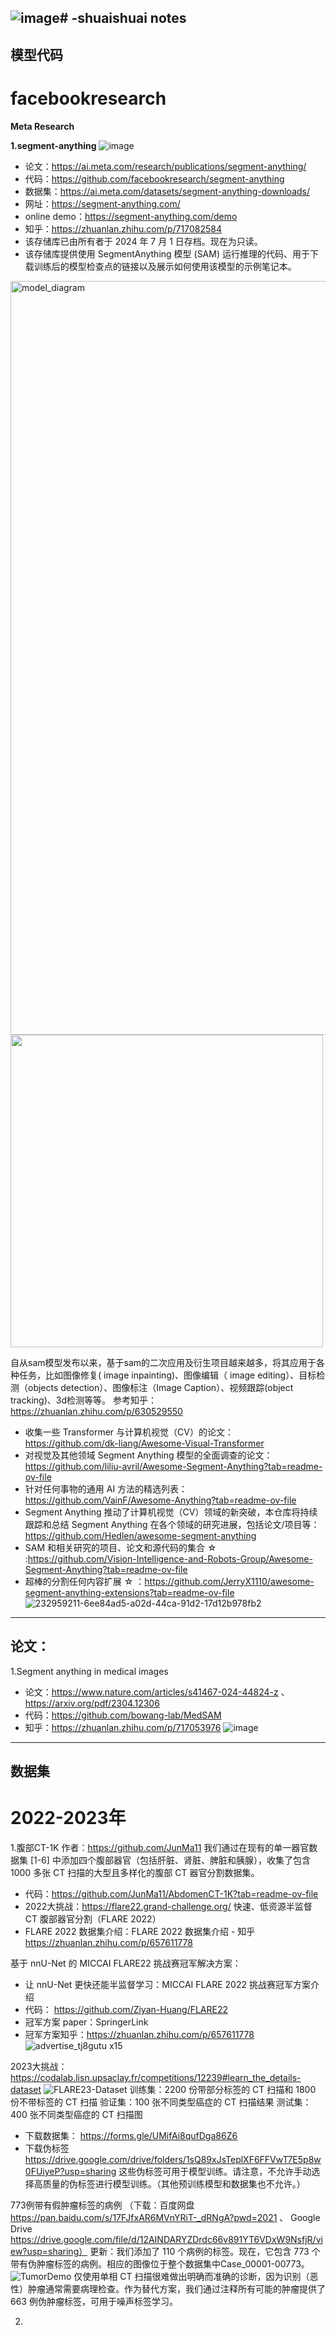 ![image](https://github.com/user-attachments/assets/35d3533f-fd05-4984-9372-f8176f393c69)# -shuaishuai notes
 ---------------------------------------------------------------------------------------
模型代码
 ---------------------------------------------------------------------------------------

# facebookresearch
**Meta Research**


**1.segment-anything**
![image](https://github.com/user-attachments/assets/d9db2ad2-c278-488f-bb40-dc2a781a9cb9)

- 论文：https://ai.meta.com/research/publications/segment-anything/
- 代码：https://github.com/facebookresearch/segment-anything
- 数据集：https://ai.meta.com/datasets/segment-anything-downloads/
- 网址：https://segment-anything.com/
- online demo：https://segment-anything.com/demo
- 知乎：https://zhuanlan.zhihu.com/p/717082584
- 该存储库已由所有者于 2024 年 7 月 1 日存档。现在为只读。
- 该存储库提供使用 SegmentAnything 模型 (SAM) 运行推理的代码、用于下载训练后的模型检查点的链接以及展示如何使用该模型的示例笔记本。
<img width="1206" alt="model_diagram" src="https://github.com/user-attachments/assets/0747c177-ae99-4364-abac-e54eebcd2824">
 <img src="https://github.com/sshuaichai/shuaishuai-notes/blob/main/assets/minidemo.gif" width="500"/>
 
自从sam模型发布以来，基于sam的二次应用及衍生项目越来越多，将其应用于各种任务，比如图像修复( image inpainting)、图像编辑（ image editing）、目标检测（objects detection）、图像标注（Image Caption）、视频跟踪(object tracking)、3d检测等等。
参考知乎：https://zhuanlan.zhihu.com/p/630529550
- 收集一些 Transformer 与计算机视觉（CV）的论文：https://github.com/dk-liang/Awesome-Visual-Transformer
- 对视觉及其他领域 Segment Anything 模型的全面调查的论文：https://github.com/liliu-avril/Awesome-Segment-Anything?tab=readme-ov-file
- 针对任何事物的通用 AI 方法的精选列表：https://github.com/VainF/Awesome-Anything?tab=readme-ov-file
- Segment Anything 推动了计算机视觉（CV）领域的新突破，本仓库将持续跟踪和总结 Segment Anything 在各个领域的研究进展，包括论文/项目等：https://github.com/Hedlen/awesome-segment-anything
- SAM 和相关研究的项目、论文和源代码的集合 ☆ :https://github.com/Vision-Intelligence-and-Robots-Group/Awesome-Segment-Anything?tab=readme-ov-file
- 超棒的分割任何内容扩展 ☆ ：https://github.com/JerryX1110/awesome-segment-anything-extensions?tab=readme-ov-file
![232959211-6ee84ad5-a02d-44ca-91d2-17d12b978fb2](https://github.com/user-attachments/assets/b9ffed3b-5558-435a-a3e3-01d82d5b0e6c)
















 
 ---------------------------------------------------------------------------------------
 论文：
 ---------------------------------------------------------------------------------------

 1.Segment anything in medical images
 - 论文：https://www.nature.com/articles/s41467-024-44824-z  、  https://arxiv.org/pdf/2304.12306
-  代码：https://github.com/bowang-lab/MedSAM
-  知乎：https://zhuanlan.zhihu.com/p/717053976
![image](https://github.com/user-attachments/assets/3e8b0a14-fbd3-496e-84e9-db76b7da2b4c)





---------------------------------------------------------------------------------------
 数据集
---------------------------------------------------------------------------------------

# 2022-2023年

1.腹部CT-1K
作者：https://github.com/JunMa11
我们通过在现有的单一器官数据集 [1-6] 中添加四个腹部器官（包括肝脏、肾脏、脾脏和胰腺），收集了包含 1000 多张 CT 扫描的大型且多样化的腹部 CT 器官分割数据集。
- 代码：https://github.com/JunMa11/AbdomenCT-1K?tab=readme-ov-file
- 2022大挑战：https://flare22.grand-challenge.org/  快速、低资源半监督 CT 腹部器官分割（FLARE 2022）
- FLARE 2022 数据集介绍：FLARE 2022 数据集介绍 - 知乎  https://zhuanlan.zhihu.com/p/657611778

基于 nnU-Net 的 MICCAI FLARE22 挑战赛冠军解决方案：
- 让 nnU-Net 更快还能半监督学习：MICCAI FLARE 2022 挑战赛冠军方案介绍 
- 代码： https://github.com/Ziyan-Huang/FLARE22
- 冠军方案 paper：SpringerLink
- 冠军方案知乎：https://zhuanlan.zhihu.com/p/657611778
![advertise_tj8gutu x15](https://github.com/user-attachments/assets/a42ec72e-5616-44a8-95dc-40708c16ba03)

2023大挑战：https://codalab.lisn.upsaclay.fr/competitions/12239#learn_the_details-dataset
![FLARE23-Dataset](https://github.com/user-attachments/assets/2d037f47-9d28-4e94-b418-0628905e9272)
训练集：2200 份带部分标签的 CT 扫描和 1800 份不带标签的 CT 扫描
验证集：100 张不同类型癌症的 CT 扫描结果
测试集：400 张不同类型癌症的 CT 扫描图
- 下载数据集：  https://forms.gle/UMifAi8qufDga86Z6 
- 下载伪标签 https://drive.google.com/drive/folders/1sQ89xJsTeplXF6FFVwT7E5p8w0FUiyeP?usp=sharing
 这些伪标签可用于模型训练。请注意，不允许手动选择高质量的伪标签进行模型训练。（其他预训练模型和数据集也不允许。）

773例带有假肿瘤标签的病例
（下载：百度网盘 https://pan.baidu.com/s/17FJfxAR6MVnYRiT-_dRNgA?pwd=2021 、
Google Drive https://drive.google.com/file/d/12AINDARYZDrdc66v891YT6VDxW9NsfjR/view?usp=sharing）
更新：我们添加了 110 个病例的标签。现在，它包含 773 个带有伪肿瘤标签的病例。相应的图像位于整个数据集中Case_00001-00773。
![TumorDemo](https://github.com/user-attachments/assets/35db6d66-8def-4a24-be80-71544274fd59)
仅使用单相 CT 扫描很难做出明确而准确的诊断，因为识别（恶性）肿瘤通常需要病理检查。作为替代方案，我们通过注释所有可能的肿瘤提供了 663 例伪肿瘤标签，可用于噪声标签学习。

2.
